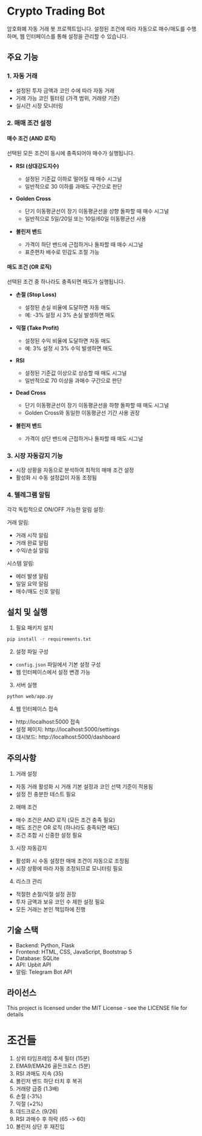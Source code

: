 # Crypto Trading Bot

암호화폐 자동 거래 봇 프로젝트입니다. 설정된 조건에 따라 자동으로 매수/매도를 수행하며, 웹 인터페이스를 통해 설정을 관리할 수 있습니다.

## 주요 기능

### 1. 자동 거래
- 설정된 투자 금액과 코인 수에 따라 자동 거래
- 거래 가능 코인 필터링 (가격 범위, 거래량 기준)
- 실시간 시장 모니터링

### 2. 매매 조건 설정

#### 매수 조건 (AND 로직)
선택된 모든 조건이 동시에 충족되어야 매수가 실행됩니다.

- **RSI (상대강도지수)**
  - 설정된 기준값 이하로 떨어질 때 매수 시그널
  - 일반적으로 30 이하를 과매도 구간으로 판단

- **Golden Cross**
  - 단기 이동평균선이 장기 이동평균선을 상향 돌파할 때 매수 시그널
  - 일반적으로 5일/20일 또는 10일/60일 이동평균선 사용

- **볼린저 밴드**
  - 가격이 하단 밴드에 근접하거나 돌파할 때 매수 시그널
  - 표준편차 배수로 민감도 조절 가능

#### 매도 조건 (OR 로직)
선택된 조건 중 하나라도 충족되면 매도가 실행됩니다.

- **손절 (Stop Loss)**
  - 설정된 손실 비율에 도달하면 자동 매도
  - 예: -3% 설정 시 3% 손실 발생하면 매도

- **익절 (Take Profit)**
  - 설정된 수익 비율에 도달하면 자동 매도
  - 예: 3% 설정 시 3% 수익 발생하면 매도

- **RSI**
  - 설정된 기준값 이상으로 상승할 때 매도 시그널
  - 일반적으로 70 이상을 과매수 구간으로 판단

- **Dead Cross**
  - 단기 이동평균선이 장기 이동평균선을 하향 돌파할 때 매도 시그널
  - Golden Cross와 동일한 이동평균선 기간 사용 권장

- **볼린저 밴드**
  - 가격이 상단 밴드에 근접하거나 돌파할 때 매도 시그널

### 3. 시장 자동감지 기능
- 시장 상황을 자동으로 분석하여 최적의 매매 조건 설정
- 활성화 시 수동 설정값이 자동 조정됨

### 4. 텔레그램 알림
각각 독립적으로 ON/OFF 가능한 알림 설정:

거래 알림:
- 거래 시작 알림
- 거래 완료 알림
- 수익/손실 알림

시스템 알림:
- 에러 발생 알림
- 일일 요약 알림
- 매수/매도 신호 알림

## 설치 및 실행

1. 필요 패키지 설치
```bash
pip install -r requirements.txt
```

2. 설정 파일 구성
- `config.json` 파일에서 기본 설정 구성
- 웹 인터페이스에서 설정 변경 가능

3. 서버 실행
```bash
python web/app.py
```

4. 웹 인터페이스 접속
- http://localhost:5000 접속
- 설정 페이지: http://localhost:5000/settings
- 대시보드: http://localhost:5000/dashboard

## 주의사항

1. 거래 설정
- 자동 거래 활성화 시 거래 기본 설정과 코인 선택 기준이 적용됨
- 설정 전 충분한 테스트 필요

2. 매매 조건
- 매수 조건은 AND 로직 (모든 조건 충족 필요)
- 매도 조건은 OR 로직 (하나라도 충족되면 매도)
- 조건 조합 시 신중한 설정 필요

3. 시장 자동감지
- 활성화 시 수동 설정한 매매 조건이 자동으로 조정됨
- 시장 상황에 따라 자동 조정되므로 모니터링 필요

4. 리스크 관리
- 적절한 손절/익절 설정 권장
- 투자 금액과 보유 코인 수 제한 설정 필요
- 모든 거래는 본인 책임하에 진행

## 기술 스택

- Backend: Python, Flask
- Frontend: HTML, CSS, JavaScript, Bootstrap 5
- Database: SQLite
- API: Upbit API
- 알림: Telegram Bot API

## 라이선스

This project is licensed under the MIT License - see the LICENSE file for details 

# 조건들
1. 상위 타임프레임 추세 필터 (15분)
2. EMA9/EMA26 골든크로스 (5분)
3. RSI 과매도 지속 (35)
4. 볼린저 밴드 하단 터치 후 복귀
5. 거래량 급증 (1.3배)
6. 손절 (-3%)
7. 익절 (+2%)
8. 데드크로스 (9/26)
9. RSI 과매수 후 하락 (65 -> 60)
10. 볼린저 상단 후 재진입 